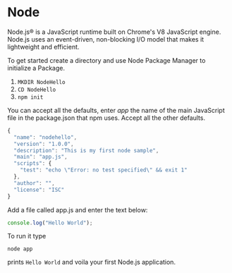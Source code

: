 Node
====
Node.js® is a JavaScript runtime built on Chrome's V8 JavaScript engine. Node.js uses an event-driven, non-blocking I/O model that makes it lightweight and efficient. 

To get started create a directory and use Node Package Manager to initialize a Package.

1. `MKDIR NodeHello`
2. `CD NodeHello`
3. `npm init`

You can accept all the defaults, enter *app* the name of the main JavaScript file in the package.json that npm uses. Accept all the other defaults.

```javascript
{
  "name": "nodehello",
  "version": "1.0.0",
  "description": "This is my first node sample",
  "main": "app.js",
  "scripts": {
    "test": "echo \"Error: no test specified\" && exit 1"
  },
  "author": "",
  "license": "ISC"
}
```

Add a file called app.js and enter the text below: 
```javascript
console.log("Hello World");
```
To run it type

`node app`

prints  `Hello World` and voila your first Node.js application.

